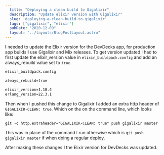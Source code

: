 ```yaml
---
  title: "Deploying a clean build to Gigalixir"
  description: "Update elixir version with Gigalixir"
  slug: 'deploying-a-clean-build-to-gigalixir'
  tags: ["gigalixir", "elixir"]
  pubDate: "2020-12-09"
  layout: "../layouts/BlogPostLayout.astro"
---
```


I needed to update the Elixir version for the DevDecks app, for production app builds I use Gigalixir and Mix releases. To get version updated I had to first update the elixir_version value in `elixir_buildpack.config` and add an always_rebuild value set to `true`.

```txt
elixir_buildpack.config

always_rebuild=true

elixir_version=1.10.4
erlang_version=22.3.1
```

Then when I pushed this change to Gigalixir I added an extra http header of `GIGALIXIR-CLEAN: true`. Which on the on the command line, which looks like:
```
git -c http.extraheader="GIGALIXIR-CLEAN: true" push gigalixir master
```

This was in place of the command I run otherwise which is `git push gigalixir master` if when doing a regular deploy.

After making these changes I the Elixir version for DevDecks was updated.